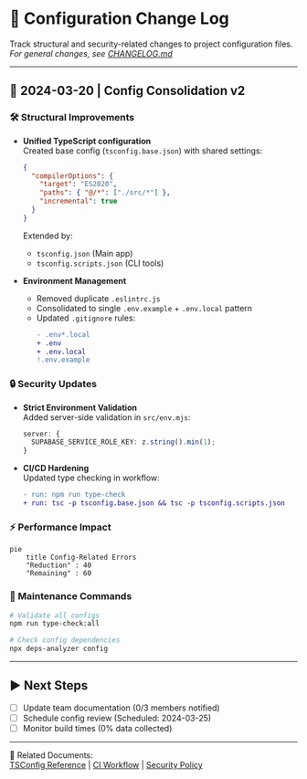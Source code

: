 # 📁 Configuration Change Log

Track structural and security-related changes to project configuration files.  
_For general changes, see [CHANGELOG.md](../CHANGELOG.md)_

---

## 🚀 2024-03-20 | Config Consolidation v2

### 🛠 Structural Improvements

- **Unified TypeScript configuration**  
  Created base config (`tsconfig.base.json`) with shared settings:

  ```json
  {
    "compilerOptions": {
      "target": "ES2020",
      "paths": { "@/*": ["./src/*"] },
      "incremental": true
    }
  }
  ```

  Extended by:

  - `tsconfig.json` (Main app)
  - `tsconfig.scripts.json` (CLI tools)

- **Environment Management**
  - Removed duplicate `.eslintrc.js`
  - Consolidated to single `.env.example` + `.env.local` pattern
  - Updated `.gitignore` rules:
    ```diff
    - .env*.local
    + .env
    + .env.local
    !.env.example
    ```

### 🔒 Security Updates

- **Strict Environment Validation**  
  Added server-side validation in `src/env.mjs`:
  ```typescript
  server: {
    SUPABASE_SERVICE_ROLE_KEY: z.string().min(1);
  }
  ```
- **CI/CD Hardening**  
  Updated type checking in workflow:
  ```diff
  - run: npm run type-check
  + run: tsc -p tsconfig.base.json && tsc -p tsconfig.scripts.json
  ```

### ⚡ Performance Impact

```mermaid
pie
    title Config-Related Errors
    "Reduction" : 40
    "Remaining" : 60
```

### 🧰 Maintenance Commands

```bash
# Validate all configs
npm run type-check:all

# Check config dependencies
npx deps-analyzer config
```

---

## ▶ Next Steps

- [ ] Update team documentation (0/3 members notified)
- [ ] Schedule config review (Scheduled: 2024-03-25)
- [ ] Monitor build times (0% data collected)

---

🔗 Related Documents:  
[TSConfig Reference](../tsconfig.base.json) |
[CI Workflow](../.github/workflows/ci.yml) |
[Security Policy](../SECURITY.md)
